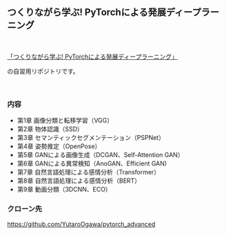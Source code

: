 ## つくりながら学ぶ! PyTorchによる発展ディープラーニング

<br>

[「つくりながら学ぶ! PyTorchによる発展ディープラーニング」 ](https://www.amazon.co.jp/dp/4839970254/)

の自習用リポジトリです。

<br>

### 内容
- 第1章 画像分類と転移学習（VGG）
- 第2章 物体認識（SSD）
- 第3章 セマンティックセグメンテーション（PSPNet）
- 第4章 姿勢推定（OpenPose）
- 第5章 GANによる画像生成（DCGAN、Self-Attention GAN）
- 第6章 GANによる異常検知（AnoGAN、Efficient GAN)
- 第7章 自然言語処理による感情分析（Transformer）
- 第8章 自然言語処理による感情分析（BERT）
- 第9章 動画分類（3DCNN、ECO）

### クローン先
https://github.com/YutaroOgawa/pytorch_advanced



